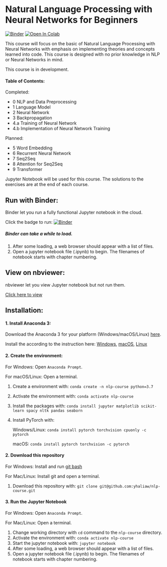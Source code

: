 Natural Language Processing with Neural Networks for Beginners
===

[![Binder](https://mybinder.org/badge_logo.svg)](https://mybinder.org/v2/gh/yhaliaw/nlp-course/master) [![Open In Colab](https://colab.research.google.com/assets/colab-badge.svg)](https://colab.research.google.com/github/yhaliaw/nlp-course/blob/master/)


This course will focus on the basic of Natural Language Processing with Neural Networks with emphasis on implementing theories and concepts learned into code. This course is designed with no prior knowledge in NLP or Neural Networks in mind.

This course is in development.

#### Table of Contents:

Completed:
- 0    NLP and Data Preprocessing
- 1    Language Model
- 2    Neural Network
- 3    Backpropagation
- 4.a  Training of Neural Network
- 4.b  Implementation of Neural Network Training

Planned:

- 5    Word Embedding
- 6    Recurrent Neural Network
- 7    Seq2Seq
- 8    Attention for Seq2Seq
- 9    Transformer

Jupyter Notebook will be used for this course. The solutions to the exercises are at the end of each course.

Run with Binder:
---

Binder let you run a fully functional Jupyter notebook in the cloud.

Click the badge to run: 
[![Binder](https://mybinder.org/badge_logo.svg)](https://mybinder.org/v2/gh/yhaliaw/nlp-course/master)

##### Binder can take a while to load.

1. After some loading, a web browser should appear with a list of files.
2. Open a jupyter notebook file (.ipynb) to begin. The filenames of notebook starts with chapter numbering.

View on nbviewer:
---

nbviewer let you view Jupyter notebook but not run them.

[Click here to view](https://nbviewer.jupyter.org/github/yhaliaw/nlp-course/tree/master/)


Installation:
---

#### 1. Install Anaconda 3:
Download the Anaconda 3 for your platform (Windows/macOS/Linux) [here](https://www.anaconda.com/distribution/).

Install the according to the instruction here: [Windows](https://docs.anaconda.com/anaconda/install/windows/), [macOS](https://docs.anaconda.com/anaconda/install/mac-os/), [Linux](https://docs.anaconda.com/anaconda/install/linux/)

#### 2. Create the environment:

For Windows: Open `Anaconda Prompt`.

For macOS/Linux: Open a terminal.

1. Create a environment with: `conda create -n nlp-course python=3.7`
2. Activate the environment with: `conda activate nlp-course`
3. Install the packages with: `conda install jupyter matplotlib scikit-learn spacy nltk pandas seaborn`
4. Install PyTorch with:

    Windows/Linux: `conda install pytorch torchvision cpuonly -c pytorch`

    macOS: `conda install pytorch torchvision -c pytorch`

#### 2. Download this repository

For Windows: Install and run [git bash](https://git-scm.com/downloads)

For Mac/Linux: Install git and open a terminal.

1. Download this repository with: `git clone git@github.com:yhaliaw/nlp-course.git`

#### 3. Run the Jupyter Notebook

For Windows: Open `Anaconda Prompt`.

For Mac/Linux: Open a terminal.

1. Change working directory with `cd` command to the `nlp-course` directory.
2. Activate the environment with: `conda activate nlp-course`
3. Start the jupyter notebook with: `jupyter notebook`
2. After some loading, a web browser should appear with a list of files.
3. Open a jupyter notebook file (.ipynb) to begin. The filenames of notebook starts with chapter numbering.

